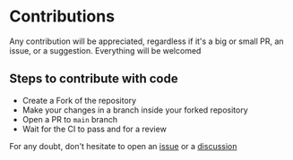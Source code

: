 # Contributions

Any contribution will be appreciated, regardless if it's a big or small PR, an issue, or a suggestion. Everything will be welcomed 

## Steps to contribute with code

- Create a Fork of the repository
- Make your changes in a branch inside your forked repository
- Open a PR to `main` branch 
- Wait for the CI to pass and for a review

For any doubt, don't hesitate to open an [issue](https://github.com/data-tools/big-data-types/issues) or a [discussion](https://github.com/data-tools/big-data-types/discussions)

